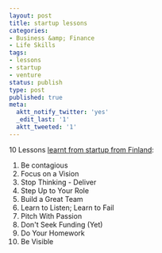 ```yaml
---
layout: post
title: startup lessons
categories:
- Business &amp; Finance
- Life Skills
tags:
- lessons
- startup
- venture
status: publish
type: post
published: true
meta:
  aktt_notify_twitter: 'yes'
  _edit_last: '1'
  aktt_tweeted: '1'
---
```

10 Lessons <a href="http://www.readwriteweb.com/start/2010/08/10-lessons-from-finlands-summe.php">learnt from startup from Finland</a>:
<ol>
	<li>Be contagious</li>
	<li>Focus on a Vision</li>
	<li>Stop Thinking - Deliver</li>
	<li>Step Up to Your Role</li>
	<li>Build a Great Team</li>
	<li>Learn to Listen; Learn to Fail</li>
	<li>Pitch With Passion</li>
	<li>Don't Seek Funding (Yet)</li>
	<li>Do Your Homework</li>
	<li>Be Visible</li>
</ol>
